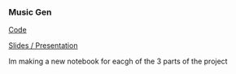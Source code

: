 ### Music Gen


[Code](Code_Checklist.ipynb)

[Slides / Presentation](Slides_Plan.ipynb)

Im making a new notebook for eacgh of the 3 parts of the project